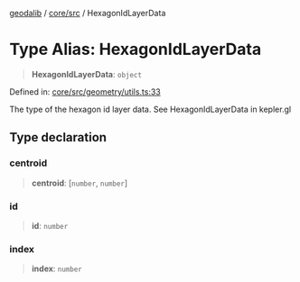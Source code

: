 [geodalib](../../../modules.md) / [core/src](../index.md) / HexagonIdLayerData

# Type Alias: HexagonIdLayerData

> **HexagonIdLayerData**: `object`

Defined in: [core/src/geometry/utils.ts:33](https://github.com/GeoDaCenter/geoda-lib/blob/fd732718ef3d9fb5e87d0aa5ef9ee659a7cf3f31/js/packages/core/src/geometry/utils.ts#L33)

The type of the hexagon id layer data. See HexagonIdLayerData in kepler.gl

## Type declaration

### centroid

> **centroid**: \[`number`, `number`\]

### id

> **id**: `number`

### index

> **index**: `number`
